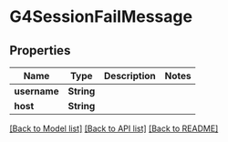 # G4SessionFailMessage

## Properties

Name | Type | Description | Notes
------------ | ------------- | ------------- | -------------
**username** | **String** |  | 
**host** | **String** |  | 

[[Back to Model list]](../README.md#documentation-for-models) [[Back to API list]](../README.md#documentation-for-api-endpoints) [[Back to README]](../README.md)


